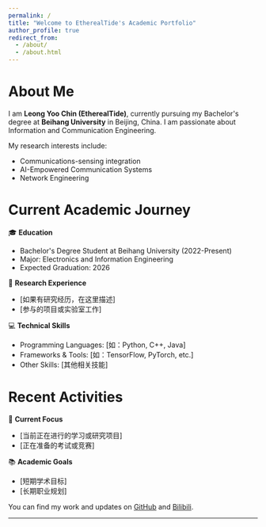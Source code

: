 ```yaml
---
permalink: /
title: "Welcome to EtherealTide's Academic Portfolio"
author_profile: true
redirect_from: 
  - /about/
  - /about.html
---
```


About Me
======
I am **Leong Yoo Chin (EtherealTide)**, currently pursuing my Bachelor's degree at **Beihang University** in Beijing, China. I am passionate about Information and Communication Engineering.

My research interests include:
- Communications-sensing integration
- AI-Empowered Communication Systems
- Network Engineering

Current Academic Journey
======
🎓 **Education**
- Bachelor's Degree Student at Beihang University (2022-Present)
- Major: Electronics and Information Engineering
- Expected Graduation: 2026

🔬 **Research Experience**
- [如果有研究经历，在这里描述]
- [参与的项目或实验室工作]

💻 **Technical Skills**
- Programming Languages: [如：Python, C++, Java]
- Frameworks & Tools: [如：TensorFlow, PyTorch, etc.]
- Other Skills: [其他相关技能]

Recent Activities
======
🎯 **Current Focus**
- [当前正在进行的学习或研究项目]
- [正在准备的考试或竞赛]

📚 **Academic Goals**
- [短期学术目标]
- [长期职业规划]



You can find my work and updates on [GitHub](https://github.com/EtherealTide) and [Bilibili](https://space.bilibili.com/3493132471634790).

---
